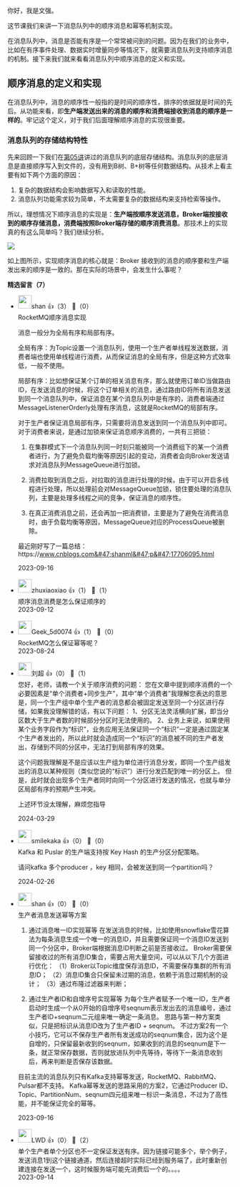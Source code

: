 你好，我是文强。

这节课我们来讲一下消息队列中的顺序消息和幂等机制实现。

在消息队列中，消息是否能有序是一个常常被问到的问题。因为在我们的业务中，比如在有序事件处理、数据实时增量同步等情况下，就需要消息队列支持顺序消息的机制。接下来我们就来看看消息队列中顺序消息的定义和实现。

## 顺序消息的定义和实现

在消息队列中，消息的顺序性一般指的是时间的顺序性，排序的依据就是时间的先后。从功能来看，即**生产端发送出来的消息的顺序和消费端接收到消息的顺序是一样的**。牢记这个定义，对于我们后面理解顺序消息的实现很重要。

### 消息队列的存储结构特性

先来回顾一下我们在[第05讲](https://time.geekbang.org/column/article/671725)讲过的消息队列的底层存储结构。消息队列的底层消息是直接顺序写入到文件的，没有用到B树、B+树等任何数据结构。从技术上看主要有如下两个方面的原因：

1. 复杂的数据结构会影响数据写入和读取的性能。
2. 消息队列功能需求较为简单，不太需要复杂的数据结构来支持检索等操作。

所以，理想情况下顺序消息的实现是：**生产端按顺序发送消息，Broker端按接收到的顺序存储消息，消费端按照Broker端存储的顺序消费消息**。那技术上的实现真的有这么简单吗？我们继续分析。

![](https://static001.geekbang.org/resource/image/06/0d/069374fe8a3098bb5cd1ef7ac4abfc0d.jpg?wh=10666x3427)

如上图所示，实现顺序消息的核心就是：Broker 接收到的消息的顺序要和生产端发出来的顺序是一致的。那在实际的场景中，会发生什么事呢？
<div><strong>精选留言（7）</strong></div><ul>
<li><img src="https://static001.geekbang.org/account/avatar/00/14/28/43/5062a59b.jpg" width="30px"><span>shan</span> 👍（3） 💬（0）<div>RocketMQ顺序消息实现

消息一般分为全局有序和局部有序。

全局有序：为Topic设置一个消息队列，使用一个生产者单线程发送数据，消费者端也使用单线程进行消费，从而保证消息的全局有序，但是这种方式效率低，一般不使用。

局部有序：比如想保证某个订单的相关消息有序，那么就使用订单ID当做路由ID，在发送消息的时候，将这个订单相关的消息，通过路由ID将所有消息发送到同一个消息队列中，保证消息在某个消息队列中是有序的，消费者端通过MessageListenerOrderly处理有序消息，这就是RocketMQ的局部有序。

对于生产者保证消息局部有序，只需要将消息发送到同一个消息队列中即可。
对于消费者来说，是通过加锁来保证消息顺序消费的，一共有三把锁：

1. 在集群模式下一个消息队列同一时刻只能被同一个消费组下的某一个消费者进行，为了避免负载均衡等原因引起的变动，消费者会向Broker发送请求对消息队列MessageQueue进行加锁。

2. 消费拉取到消息之后，对拉取的消息进行处理的时候，由于可以开启多线程进行处理，所以处理前会对MessageQueue加锁，锁住要处理的消息队列，主要是处理多线程之间的竞争，保证消息的顺序性。

3. 在真正消费消息之前，还会再加一把消费锁，主要是为了避免在消费消息时，由于负载均衡等原因，MessageQueue对应的ProcessQueue被删除。

最近刚好写了一篇总结：https:&#47;&#47;www.cnblogs.com&#47;shanml&#47;p&#47;17706095.html</div>2023-09-16</li><br/><li><img src="http://thirdwx.qlogo.cn/mmopen/vi_32/DYAIOgq83eoXRUKL4IErNfpB3FFuReQ9ic0fwStFmsBjPv3hnCMhmtkyJDTribjTHIk4BCNXsia9hGEO9qoCxJCZQ/132" width="30px"><span>zhuxiaoxiao</span> 👍（1） 💬（1）<div>顺序消息消费是怎么保证顺序的</div>2023-09-12</li><br/><li><img src="https://thirdwx.qlogo.cn/mmopen/vi_32/Q3auHgzwzM6mTy6lgnhkKbaWfs1s0siazVLQFnNmU0YLsRsxyC84aoFP5icuo22qricS62EiaibmVdplmtPbwryHHTA/132" width="30px"><span>Geek_5d0074</span> 👍（1） 💬（0）<div>RocketMQ怎么保证幂等呢？</div>2023-08-24</li><br/><li><img src="https://static001.geekbang.org/account/avatar/00/11/43/76/3477a91e.jpg" width="30px"><span>刘超</span> 👍（0） 💬（1）<div>您好，老师，请教一个关于顺序消费的问题：
您在文章中提到顺序消费的一个必要因素是“单个消费者+同步生产”，其中“单个消费者”我理解您表达的意思是，同一个生产组中单个生产者的消息都会被固定发送至同一个分区进行存储，如果我没理解错的话，有以下问题：
1、分区无法灵活横向扩展，即当分区数大于生产者数的时候部分分区时无法使用的。
2、业务上来说，如果使用某个业务字段作为“标识”，业务应用无法保证同一个“标识”一定是通过固定某个生产者发出的，所以此时就会造成同一个“标识”的消息被不同的生产者发出，存储到不同的分区中，无法打到局部有序的效果。

这个问题我理解是不是应该以生产组为单位进行消息分发，即同一个生产组发出的消息以某种规则（类似您说的“标识”）进行分发匹配到唯一的分区上。
但是，此时就会出现多个生产者同时向同一个分区进行发送的情况，也就与单分区局部有序的预期产生冲突。

上述环节没太理解，麻烦您指导</div>2024-03-29</li><br/><li><img src="http://thirdwx.qlogo.cn/mmopen/vi_32/Q0j4TwGTfTJJ5Hnw1tL9EWGdzhibCw89hibKjibwcyUBCSJsQWaxxfGu5AkBibibV0anaKqw3nf3ZP0UWy5BaEYyw2Q/132" width="30px"><span>smilekaka</span> 👍（0） 💬（0）<div>Kafka 和 Puslar 的生产端支持按 Key Hash 的生产分区分配策略。

请问kafka 多个producer ，key 相同，会被发送到同一个partition吗？</div>2024-02-26</li><br/><li><img src="https://static001.geekbang.org/account/avatar/00/14/28/43/5062a59b.jpg" width="30px"><span>shan</span> 👍（0） 💬（0）<div>生产者消息发送幂等方案

1. 通过消息唯一ID实现幂等
在发送消息的时候，比如使用snowflake雪花算法为每条消息生成一个唯一的消息ID，并且需要保证同一个消息ID发送到同一个分区中，Broker端根据消息ID判断之前是否接收过。
Broker需要保留接收过的所有消息ID集合，需要占用大量空间，可以从以下几个方面进行优化：
（1）Broker以Topic维度保存消息ID，不需要保存集群的所有消息ID；
（2）消息ID集合只保留未过期的消息，依赖于消息过期机制的设计；
（3）通过布隆过滤器来判断；

2. 通过生产者ID和自增序号实现幂等
为每个生产者赋予一个唯一ID，生产者启动时生成一个从0开始的自增序号seqnum表示发出去的消息编号，通过生产者ID+seqnum二元组来唯一确定一条消息。
思路与第一种方案类似，只是把标识从消息ID改为了生产者ID + seqnum。
不过方案2有一个小技巧，它可以不保存生产者所有发送成功的seqnum集合，因为这个是自增的，只保留最新收到的seqnum，如果收到的消息的seqnum是下一条，就正常保存数据，否则就放进队列中先等待，等待下一条消息收到后，再来判断是否保存该数据。

目前主流的消息队列只有Kafka支持幂等发送，RocketMQ、RabbitMQ、Pulsar都不支持。
Kafka幂等发送的思路采用的方案2，它通过Producer ID、Topic、PartitionNum、seqnum四元组来唯一标识一条消息，不过为了高性能，并不能保证完全的幂等。</div>2023-09-16</li><br/><li><img src="https://static001.geekbang.org/account/avatar/00/1e/50/b3/9269cd59.jpg" width="30px"><span>LWD</span> 👍（0） 💬（2）<div>单个生产者单个分区也不一定保证发送有序。因为链接可能多个，举个例子，发送消息1到这个链接通道，然后连接超时实际已经到服务端了，此时重新创建连接在发送一个，这时候服务端可能先消费后一个的。。。。</div>2023-09-14</li><br/>
</ul>